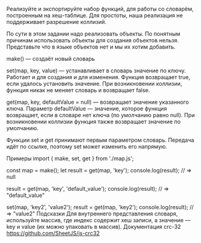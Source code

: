 Реализуйте и экспортируйте набор функций, для работы со словарём, построенным на хеш-таблице.
Для простоты, наша реализация не поддерживает разрешение коллизий.

По сути в этом задании надо реализовать объекты.
По понятным причинам использовать объекты для создания объектов нельзя.
Представьте что в языке объектов нет и мы их хотим добавить.

make() — создаёт новый словарь

set(map, key, value) — устанавливает в словарь значение по ключу.
Работает и для создания и для изменения.
Функция возвращает true, если удалось установить значение.
При возникновении коллизии, функция никак не меняет словарь и возвращает false.

get(map, key, defaultValue = null) — возвращает значение указанного ключа.
Параметр defaultValue — значение, которое функция возвращает, если в словаре нет ключа (по умолчанию равно null).
При возникновении коллизии функция также возвращает значение по умолчанию.

Функции set и get принимают первым параметром словарь. 
Передача идёт по ссылке, поэтому set может изменить его напрямую.

Примеры
import { make, set, get } from './map.js';

const map = make();
let result = get(map, 'key');
console.log(result); // => null

result = get(map, 'key', 'default_value');
console.log(result); // => "default_value"

set(map, 'key2', 'value2');
result = get(map, 'key2');
console.log(result); // => "value2"
Подсказки
Для внутреннего представления словаря, используйте массив, где индекс содержит хеш записи, 
а значение — key и value (их можно упаковать в массив).
Документация crc-32 https://github.com/SheetJS/js-crc32